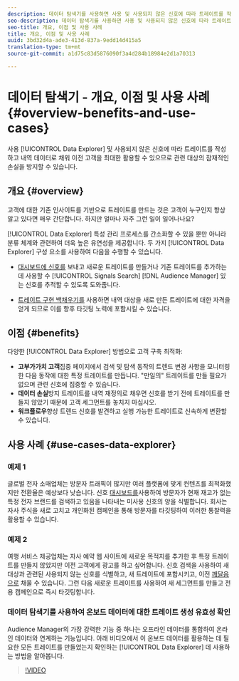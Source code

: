```yaml
---
description: 데이터 탐색기를 사용하면 사용 및 사용되지 않은 신호에 따라 트레이트를 작성하고 내역 데이터로 채워 이전 고객을 최대한 활용할 수 있으므로 관련 대상의 잠재적인 손실을 방지할 수 있습니다.
seo-description: 데이터 탐색기를 사용하면 사용 및 사용되지 않은 신호에 따라 트레이트를 작성하고 내역 데이터로 채워 이전 고객을 최대한 활용할 수 있으므로 관련 대상의 잠재적인 손실을 방지할 수 있습니다.
seo-title: 개요, 이점 및 사용 사례
title: 개요, 이점 및 사용 사례
uuid: 3bd32d4a-ade3-413d-837a-9edd14d415a5
translation-type: tm+mt
source-git-commit: a1d75c83d5876090f3a4d284b18984e2d1a70313

---
```



# 데이터 탐색기 - 개요, 이점 및 사용 사례 {#overview-benefits-and-use-cases}

사용 [!UICONTROL Data Explorer] 및 사용되지 않은 신호에 따라 트레이트를 작성하고 내역 데이터로 채워 이전 고객을 최대한 활용할 수 있으므로 관련 대상의 잠재적인 손실을 방지할 수 있습니다.

## 개요 {#overview}

고객에 대한 기존 인사이트를 기반으로 트레이트를 만드는 것은 고객이 누구인지 항상 알고 있다면 매우 간단합니다. 하지만 얼마나 자주 그런 일이 일어나나요?

[!UICONTROL Data Explorer] 특성 관리 프로세스를 간소화할 수 있을 뿐만 아니라 분류 체계와 관련하여 더욱 높은 유연성을 제공합니다. 두 가지 [!UICONTROL Data Explorer] 구성 요소를 사용하여 다음을 수행할 수 있습니다.

* [대시보드에 신호를](../../features/data-explorer/data-explorer-signals-dashboard.md) 보내고 새로운 트레이트를 만들거나 기존 트레이트를 추가하는 데 사용할 수 [!UICONTROL Signals Search] [!DNL Audience Manager] 있는 신호를 추적할 수 있도록 도와줍니다.

* [트레이트 구현 백채우기를](../../features/data-explorer/data-explorer-trait-backfill.md) 사용하면 내역 대상을 새로 만든 트레이트에 대한 자격을 얻게 되므로 이를 향후 타깃팅 노력에 포함시킬 수 있습니다.

## 이점 {#benefits}

다양한 [!UICONTROL Data Explorer] 방법으로 고객 구축 최적화:

* **고부가가치 고객**&#x200B;집중 페이지에서 검색 및 탐색 동작의 트렌드 변경 사항을 모니터링한 다음 동작에 대한 특정 트레이트를 만듭니다. "만일의" 트레이트를 만들 필요가 없으며 관련 신호에 집중할 수 있습니다.
* **데이터 손실**&#x200B;방지 트레이트를 내역 재정의로 채우면 신호를 받기 전에 트레이트를 만들지 않았기 때문에 고객 세그먼트를 놓치지 마십시오.
* **워크플로우**&#x200B;향상 트렌드 신호를 발견하고 실행 가능한 트레이트로 신속하게 변환할 수 있습니다.

## 사용 사례 {#use-cases-data-explorer}

### 예제 1

글로벌 전자 소매업체는 방문자 트래픽이 많지만 여러 플랫폼에 맞게 컨텐츠를 최적화했지만 전환율은 예상보다 낮습니다. 신호 [대시보드를](../../features/data-explorer/data-explorer-signals-dashboard.md)사용하여 방문자가 현재 재고가 없는 특정 전자 브랜드를 검색하고 있음을 나타내는 미사용 신호의 양을 식별합니다. 회사는 자사 주식을 새로 고치고 개인화된 캠페인을 통해 방문자를 타깃팅하여 이러한 통찰력을 활용할 수 있습니다.

### 예제 2

여행 서비스 제공업체는 자사 예약 웹 사이트에 새로운 목적지를 추가한 후 특정 트레이트를 만들지 않았지만 이전 고객에게 광고를 하고 싶어합니다. 신호 검색을 사용하여 새 대상과 관련된 사용되지 않는 신호를 식별하고, 새 트레이트에 포함시키고, 이전 [깨달음으로](../../features/data-explorer/data-explorer-trait-backfill.md) 채울 수 있습니다. 그런 다음 새로운 트레이트를 사용하여 새 세그먼트를 만들고 전용 캠페인으로 즉시 타깃팅합니다.

### 데이터 탐색기를 사용하여 온보드 데이터에 대한 트레이트 생성 유효성 확인

Audience Manager의 가장 강력한 기능 중 하나는 오프라인 데이터를 통합하여 온라인 데이터와 연계하는 기능입니다. 아래 비디오에서 이 온보드 데이터를 활용하는 데 필요한 모든 트레이트를 만들었는지 확인하는 [!UICONTROL Data Explorer] 데 사용하는 방법을 알아봅니다.

>[!VIDEO](https://video.tv.adobe.com/v/25149/?captions=kor)
